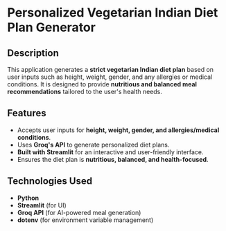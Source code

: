 # Personalized Vegetarian Indian Diet Plan Generator

## Description
This application generates a **strict vegetarian Indian diet plan** based on user inputs such as height, weight, gender, and any allergies or medical conditions. It is designed to provide **nutritious and balanced meal recommendations** tailored to the user's health needs.

## Features
- Accepts user inputs for **height, weight, gender, and allergies/medical conditions**.
- Uses **Groq's API** to generate personalized diet plans.
- **Built with Streamlit** for an interactive and user-friendly interface.
- Ensures the diet plan is **nutritious, balanced, and health-focused**.

## Technologies Used
- **Python**
- **Streamlit** (for UI)
- **Groq API** (for AI-powered meal generation)
- **dotenv** (for environment variable management)
